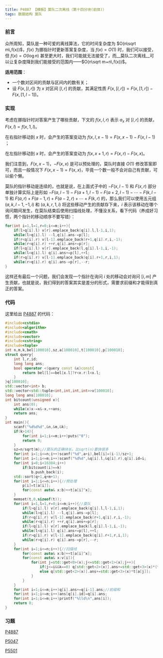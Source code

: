 ```yaml
---
title: P4887 【模板】莫队二次离线（第十四分块(前体)）
tags: 数据结构 莫队
---
```


### 前言

众所周知，莫队是一种可爱的离线算法，它的时间复杂度为 $O(n\sqrt m\,f(x))$，$f(x)$ 为挪指针时更新答案复杂度，当 $f(x)=O(1)$ 时，我们可以接受，但 $f(x)=O(\log n)$ 甚至更大时，我们可能就无法接受了，而__莫队二次离线__可以让复杂度降到我们能接受的范围内——$O(n\sqrt m+n\,f(x))$。

**适用范围**：

- 一个数对区间的贡献与区间内的数有关；
- 设 $F(x,[l,r])$ 为 $x$ 对区间 $[l,r]$ 的贡献，其满足性质 $F(x,[l,r])=F(x,[1,r])-F(x,[1,l-1])$。

### 实现

考虑在挪指针时对答案产生了哪些贡献，下文的 $f(x,l,r)$ 表示 $a_x$ 对 $[l,r]$ 的贡献，$F(x,l)=f(x,1,l)$。

在右指针移动到 $x$ 时，会产生的答案变动为 $f(x,l,x-1)=F(x,x-1)-F(x,l-1)$ ；

在左指针移动到 $x$ 时，会产生的答案变动为 $f(x,x+1,r)=F(x,r)-F(x,x)$。

我们注意到，$F(x,x-1)$，$-F(x,x)$ 是可以预处理的，莫队时直接 $O(1)$ 修改答案即可，而且一般情况下 $F(x,x-1)=F(x,x)$，毕竟一个数一般不会对自己有贡献，可以偷个懒。

莫队的指针移动是连续的，也就是说，在上面式子中的 $-F(x,l-1)$ 和 $F(x,r)$ 部分单独计算实际上是形如 $-F(a,l-1)-F(a+1,l-1)-F(a+2,l-1)-\cdots-F(k,l-1)$ 和 $F(a,r)+F(a-1,r)+F(a-2,r)+\cdots+F(k,r)$ 的，那么我们可以使用五元组 $(a,k,l-1,-1,i)$ 和 $(a,k,r,1,i)$ 将这些移动产生的贡献存下来，$i$ 表示该移动在哪个询问期间发生，在莫队结束后使用扫描线处理，不懂没关系，看下代码（养成好习惯，两个指针的移动顺序不要写错）：

```cpp
for(int i=1,l=1,r=0;i<=m;i++){
    if(l>q[i].l) v[r].emplace_back(q[i].l,l-1,i,1);
    while(l>q[i].l) --l,q[i].ans-=p[l];
    if(r<q[i].r) v[l-1].emplace_back(r+1,q[i].r,i,-1);
    while(r<q[i].r) ++r,q[i].ans+=p[r];
    if(l<q[i].l) v[r].emplace_back(l,q[i].l-1,i,-1);
    while(l<q[i].l) q[i].ans+=p[l],++l;
    if(r>q[i].r) v[l-1].emplace_back(q[i].r+1,r,i,1);
    while(r>q[i].r) q[i].ans-=p[r],--r;
}
```

这样还有最后一个问题，我们会发现一个指针在询问 $i$ 处的移动会对询问 $[i,m]$ 产生贡献，也就是说，我们得到的答案其实是差分的形式，需要求前缀和才能得到真正的答案。

### 代码

这里给出 [P4887](https://www.luogu.com.cn/problem/P4887) 的代码：

```cpp
#include<cstdio>
#include<algorithm>
#include<cmath>
#include<vector>
#include<cstring>
#include<tuple>
int n,m,k,bel[100010],sz,a[100010],t[100010],p[100010];
struct query{
	int l,r,id;
	long long ans;
	bool operator <(query const &x)const{
		return bel[l]==bel[x.l]?r<x.r:l<x.l;
	}
}q[100010];
std::vector<int> b;
std::vector<std::tuple<int,int,int,int>>v[100010];
long long ans[100010];
int bitcount(unsigned x){
	int ans(0);
	while(x)x-=x&-x,++ans;
	return ans;
}
int main(){
	scanf("%d%d%d",&n,&m,&k);
	if(k>14){
		for(int i=1;i<=m;i++)puts("0");
		return 0;
	}
	sz=n/sqrt(m);//莫队的正确块长，比sqrt(n)要快很多
	for(int i=1;i<=n;i++)scanf("%d",a+i),bel[i]=(i-1)/sz+1;
	for(int i=1;i<=m;i++)scanf("%d%d",&q[i].l,&q[i].r),q[i].id=i;
	for(int i=0;i<16384;i++)
		if(bitcount(i)==k)
			b.push_back(i);
	std::sort(q+1,q+m+1);
	for(int i=1;i<=n;i++){//预处理
		p[i]=t[a[i]];
		for(const auto& x:b)++t[a[i]^x];
	}
	memset(t,0,sizeof(t));
	for(int i=1,l=1,r=0;i<=m;i++){//莫队
		if(l>q[i].l) v[r].emplace_back(q[i].l,l-1,i,1);
		while(l>q[i].l) --l,q[i].ans-=p[l];
		if(r<q[i].r) v[l-1].emplace_back(r+1,q[i].r,i,-1);
		while(r<q[i].r) ++r,q[i].ans+=p[r];
		if(l<q[i].l) v[r].emplace_back(l,q[i].l-1,i,-1);
		while(l<q[i].l) q[i].ans+=p[l],++l;
		if(r>q[i].r) v[l-1].emplace_back(q[i].r+1,r,i,1);
		while(r>q[i].r) q[i].ans-=p[r],--r;
	}
	for(int i=1;i<=n;i++){//扫描线
		for(const auto& x:b)++t[a[i]^x];
		for(const auto& x:v[i]){
			for(int j=std::get<0>(x);j<=std::get<1>(x);j++){
				if(j<=i&&k==0) q[std::get<2>(x)].ans+=std::get<3>(x)*(t[a[j]]-1);
				else q[std::get<2>(x)].ans+=std::get<3>(x)*t[a[j]];
			}
		}
	}
	for(int i=1;i<=m;i++)q[i].ans+=q[i-1].ans;//前缀和
	for(int i=1;i<=m;i++)ans[q[i].id]=q[i].ans;
	for(int i=1;i<=m;i++)printf("%lld\n",ans[i]);
	return 0;
}
```

### 习题

[P4887](https://www.luogu.com.cn/problem/P4887)

[P5047](https://www.luogu.com.cn/problem/P5047)

[P5501](https://www.luogu.com.cn/problem/P5501)